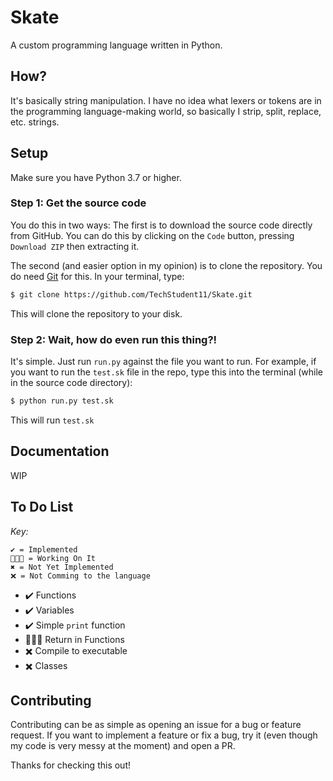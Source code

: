 # Skate
A custom programming language written in Python.

## How?
It's basically string manipulation. I have no idea what lexers or tokens are in the programming language-making world, so basically I strip, split, replace, etc. strings.

## Setup

Make sure you have Python 3.7 or higher.

### Step 1: Get the source code
You do this in two ways: The first is to download the source code directly from GitHub. You can do this by clicking on the `Code` button, pressing `Download ZIP` then extracting it.

The second (and easier option in my opinion) is to clone the repository. You do need [Git](https://git-scm.com) for this. In your terminal, type:

```bash
$ git clone https://github.com/TechStudent11/Skate.git
```

This will clone the repository to your disk.

### Step 2: Wait, how do even run this thing?!
It's simple. Just run `run.py` against the file you want to run. For example, if you want to run the `test.sk` file in the repo, type this into the terminal (while in the source code directory):

```bash
$ python run.py test.sk
```

This will run `test.sk`

## Documentation
WIP

## To Do List
*Key:*
```
✔️ = Implemented
🧑🏾‍💻 = Working On It
✖️ = Not Yet Implemented
❌ = Not Comming to the language
```

- ✔️ Functions 
- ✔️ Variables
- ✔️ Simple `print` function
- 🧑🏾‍💻 Return in Functions
- ✖️ Compile to executable
- ✖️ Classes

## Contributing
Contributing can be as simple as opening an issue for a bug or feature request. If you want to implement a feature or fix a bug, try it (even though my code is very messy at the moment) and open a PR.

Thanks for checking this out!
